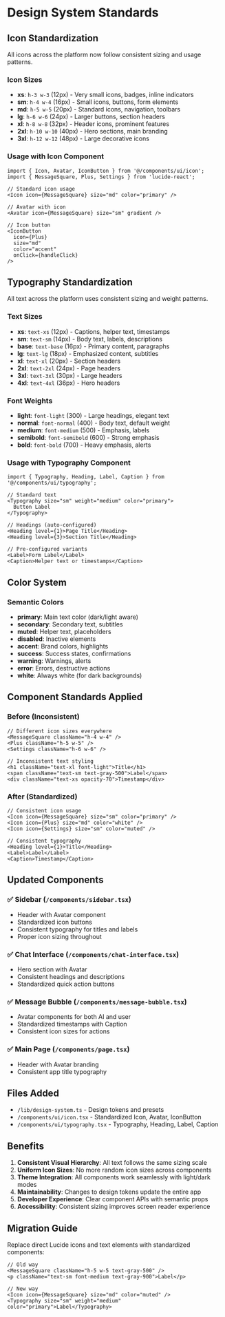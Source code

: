 # Design System Standards

## Icon Standardization

All icons across the platform now follow consistent sizing and usage patterns.

### Icon Sizes
- **xs**: `h-3 w-3` (12px) - Very small icons, badges, inline indicators
- **sm**: `h-4 w-4` (16px) - Small icons, buttons, form elements
- **md**: `h-5 w-5` (20px) - Standard icons, navigation, toolbars
- **lg**: `h-6 w-6` (24px) - Larger buttons, section headers
- **xl**: `h-8 w-8` (32px) - Header icons, prominent features
- **2xl**: `h-10 w-10` (40px) - Hero sections, main branding
- **3xl**: `h-12 w-12` (48px) - Large decorative icons

### Usage with Icon Component
```tsx
import { Icon, Avatar, IconButton } from '@/components/ui/icon';
import { MessageSquare, Plus, Settings } from 'lucide-react';

// Standard icon usage
<Icon icon={MessageSquare} size="md" color="primary" />

// Avatar with icon
<Avatar icon={MessageSquare} size="sm" gradient />

// Icon button
<IconButton 
  icon={Plus} 
  size="md" 
  color="accent"
  onClick={handleClick}
/>
```

## Typography Standardization

All text across the platform uses consistent sizing and weight patterns.

### Text Sizes
- **xs**: `text-xs` (12px) - Captions, helper text, timestamps
- **sm**: `text-sm` (14px) - Body text, labels, descriptions
- **base**: `text-base` (16px) - Primary content, paragraphs
- **lg**: `text-lg` (18px) - Emphasized content, subtitles
- **xl**: `text-xl` (20px) - Section headers
- **2xl**: `text-2xl` (24px) - Page headers
- **3xl**: `text-3xl` (30px) - Large headers
- **4xl**: `text-4xl` (36px) - Hero headers

### Font Weights
- **light**: `font-light` (300) - Large headings, elegant text
- **normal**: `font-normal` (400) - Body text, default weight
- **medium**: `font-medium` (500) - Emphasis, labels
- **semibold**: `font-semibold` (600) - Strong emphasis
- **bold**: `font-bold` (700) - Heavy emphasis, alerts

### Usage with Typography Component
```tsx
import { Typography, Heading, Label, Caption } from '@/components/ui/typography';

// Standard text
<Typography size="sm" weight="medium" color="primary">
  Button Label
</Typography>

// Headings (auto-configured)
<Heading level={1}>Page Title</Heading>
<Heading level={3}>Section Title</Heading>

// Pre-configured variants
<Label>Form Label</Label>
<Caption>Helper text or timestamps</Caption>
```

## Color System

### Semantic Colors
- **primary**: Main text color (dark/light aware)
- **secondary**: Secondary text, subtitles
- **muted**: Helper text, placeholders
- **disabled**: Inactive elements
- **accent**: Brand colors, highlights
- **success**: Success states, confirmations
- **warning**: Warnings, alerts
- **error**: Errors, destructive actions
- **white**: Always white (for dark backgrounds)

## Component Standards Applied

### Before (Inconsistent)
```tsx
// Different icon sizes everywhere
<MessageSquare className="h-4 w-4" />
<Plus className="h-5 w-5" />
<Settings className="h-6 w-6" />

// Inconsistent text styling
<h1 className="text-xl font-light">Title</h1>
<span className="text-sm text-gray-500">Label</span>
<div className="text-xs opacity-70">Timestamp</div>
```

### After (Standardized)
```tsx
// Consistent icon usage
<Icon icon={MessageSquare} size="sm" color="primary" />
<Icon icon={Plus} size="md" color="white" />
<Icon icon={Settings} size="sm" color="muted" />

// Consistent typography
<Heading level={1}>Title</Heading>
<Label>Label</Label>
<Caption>Timestamp</Caption>
```

## Updated Components

### ✅ Sidebar (`/components/sidebar.tsx`)
- Header with Avatar component
- Standardized icon buttons
- Consistent typography for titles and labels
- Proper icon sizing throughout

### ✅ Chat Interface (`/components/chat-interface.tsx`)
- Hero section with Avatar
- Consistent headings and descriptions
- Standardized quick action buttons

### ✅ Message Bubble (`/components/message-bubble.tsx`)
- Avatar components for both AI and user
- Standardized timestamps with Caption
- Consistent icon sizes for actions

### ✅ Main Page (`/components/page.tsx`)
- Header with Avatar branding
- Consistent app title typography

## Files Added
- `/lib/design-system.ts` - Design tokens and presets
- `/components/ui/icon.tsx` - Standardized Icon, Avatar, IconButton
- `/components/ui/typography.tsx` - Typography, Heading, Label, Caption

## Benefits
1. **Consistent Visual Hierarchy**: All text follows the same sizing scale
2. **Uniform Icon Sizes**: No more random icon sizes across components  
3. **Theme Integration**: All components work seamlessly with light/dark modes
4. **Maintainability**: Changes to design tokens update the entire app
5. **Developer Experience**: Clear component APIs with semantic props
6. **Accessibility**: Consistent sizing improves screen reader experience

## Migration Guide
Replace direct Lucide icons and text elements with standardized components:

```tsx
// Old way
<MessageSquare className="h-5 w-5 text-gray-500" />
<p className="text-sm font-medium text-gray-900">Label</p>

// New way  
<Icon icon={MessageSquare} size="md" color="muted" />
<Typography size="sm" weight="medium" color="primary">Label</Typography>
```